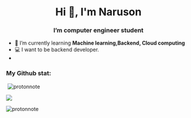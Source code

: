 <!-- ### Hi there 👋 -->

<!--
**protonnote/protonnote** is a ✨ _special_ ✨ repository because its `README.md` (this file) appears on your GitHub profile.

Here are some ideas to get you started:

- 🔭 I’m currently working on ...
- 🌱 I’m currently learning ...
- 👯 I’m looking to collaborate on ...
- 🤔 I’m looking for help with ...
- 💬 Ask me about ...
- 📫 How to reach me: ...
- 😄 Pronouns: ...
- ⚡ Fun fact: ...
-->
<h1 align="center">Hi 👋, I'm Naruson</h1>
<h3 align="center">I’m computer engineer student</h3>

- 🌱 I’m currently learning **Machine learning,Backend, Cloud computing**
- 💻 I want to be backend developer.
- 
<h3 align="left">My Github stat:</h3>

<p>&nbsp;<img align="center" src="https://github-readme-stats.vercel.app/api?username=protonnote&show_icons=true&locale=en" alt="protonnote" /></p>
<p><img align="center" src="[![Top Langs](https://github-readme-stats.vercel.app/api/top-langs/?username=protonnote&layout=compact&theme=vision-friendly-dark)](https://github.com/anuraghazra/github-readme-stats)"/></p>
<p><img align="center" src="https://github-readme-streak-stats.herokuapp.com/?user=protonnote&" alt="protonnote" /></p>
